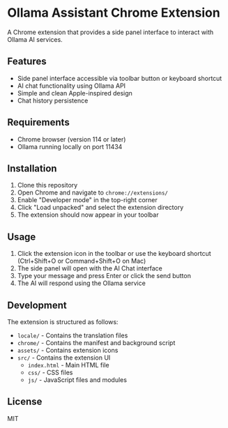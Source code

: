 # Ollama Assistant Chrome Extension

A Chrome extension that provides a side panel interface to interact with Ollama AI services.

## Features

- Side panel interface accessible via toolbar button or keyboard shortcut
- AI chat functionality using Ollama API
- Simple and clean Apple-inspired design
- Chat history persistence

## Requirements

- Chrome browser (version 114 or later)
- Ollama running locally on port 11434

## Installation

1. Clone this repository
2. Open Chrome and navigate to `chrome://extensions/`
3. Enable "Developer mode" in the top-right corner
4. Click "Load unpacked" and select the extension directory
5. The extension should now appear in your toolbar

## Usage

1. Click the extension icon in the toolbar or use the keyboard shortcut (Ctrl+Shift+O or Command+Shift+O on Mac)
2. The side panel will open with the AI Chat interface
3. Type your message and press Enter or click the send button
4. The AI will respond using the Ollama service

## Development

The extension is structured as follows:

- `locale/` - Contains the translation files
- `chrome/` - Contains the manifest and background script
- `assets/` - Contains extension icons
- `src/` - Contains the extension UI
  - `index.html` - Main HTML file
  - `css/` - CSS files
  - `js/` - JavaScript files and modules

## License

MIT 